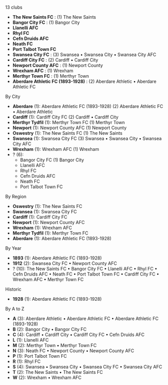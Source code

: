 13 clubs

- **The New Saints FC** : (1) The New Saints
- **Bangor City FC** : (1) Bangor City
- **Llanelli AFC**
- **Rhyl FC**
- **Cefn Druids AFC**
- **Neath FC**
- **Port Talbot Town FC**
- **Swansea City FC** : (3) Swansea • Swansea City • Swansea City AFC
- **Cardiff City FC** : (2) Cardiff • Cardiff City
- **Newport County AFC** : (1) Newport County
- **Wrexham AFC** : (1) Wrexham
- **Merthyr Town FC** : (1) Merthyr Town
- **Aberdare Athletic FC (1893-1928)** : (2) Aberdare Athletic • Aberdare Athletic FC




By City

- **Aberdare** (1): Aberdare Athletic FC (1893-1928)  (2) Aberdare Athletic FC • Aberdare Athletic
- **Cardiff** (1): Cardiff City FC  (2) Cardiff • Cardiff City
- **Merthyr Tydfil** (1): Merthyr Town FC  (1) Merthyr Town
- **Newport** (1): Newport County AFC  (1) Newport County
- **Oswestry** (1): The New Saints FC  (1) The New Saints
- **Swansea** (1): Swansea City FC  (3) Swansea • Swansea City • Swansea City AFC
- **Wrexham** (1): Wrexham AFC  (1) Wrexham
- ? (6): 
  - Bangor City FC  (1) Bangor City
  - Llanelli AFC 
  - Rhyl FC 
  - Cefn Druids AFC 
  - Neath FC 
  - Port Talbot Town FC 




By Region

- **Oswestry** (1):   The New Saints FC
- **Swansea** (1):   Swansea City FC
- **Cardiff** (1):   Cardiff City FC
- **Newport** (1):   Newport County AFC
- **Wrexham** (1):   Wrexham AFC
- **Merthyr Tydfil** (1):   Merthyr Town FC
- **Aberdare** (1):   Aberdare Athletic FC (1893-1928)




By Year

- **1893** (1):   Aberdare Athletic FC (1893-1928)
- **1912** (2):   Swansea City FC • Newport County AFC
- ? (10):   The New Saints FC • Bangor City FC • Llanelli AFC • Rhyl FC • Cefn Druids AFC • Neath FC • Port Talbot Town FC • Cardiff City FC • Wrexham AFC • Merthyr Town FC




Historic

- **1928** (1):   Aberdare Athletic FC (1893-1928)






By A to Z

- **A** (3): Aberdare Athletic • Aberdare Athletic FC • Aberdare Athletic FC (1893-1928)
- **B** (2): Bangor City • Bangor City FC
- **C** (4): Cardiff • Cardiff City • Cardiff City FC • Cefn Druids AFC
- **L** (1): Llanelli AFC
- **M** (2): Merthyr Town • Merthyr Town FC
- **N** (3): Neath FC • Newport County • Newport County AFC
- **P** (1): Port Talbot Town FC
- **R** (1): Rhyl FC
- **S** (4): Swansea • Swansea City • Swansea City FC • Swansea City AFC
- **T** (2): The New Saints • The New Saints FC
- **W** (2): Wrexham • Wrexham AFC




